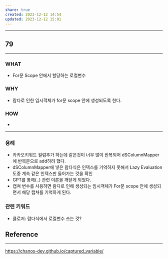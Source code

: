 ```yaml
---
share: true
created: 2023-12-12 14:54
updated: 2023-12-12 15:01
---
```


---
## 79
---
### WHAT
- For문 Scope 안에서 할당하는 로컬변수
### WHY
- 람다로 인한 임시객체가 for문 scope 안에 생성되도록 한다.
### HOW
- 
---


### 용례
- 카카오키워드 컬럼추가 하는데 같은것이 너무 많이 반복되어
  dSColumnMapper에 반복문으로 add하려 했다.
- dSColumnMapper에 넣은 람다식은 인덱스를 기억하지 못해서
  Lazy Evaluation 도중 계속 같은 인덱스만 들어가는 것을 확인
- GPT를 통해(..) 관련 이론을 깨닫게 되었다.
- 캡쳐 변수를 사용하면 람다로 인해 생성되는 임시객체가
  For문 scope 안에 생성되면서 해당 캡쳐를 기억하게 된다.



### 관련 키워드
- 클로저: 람다식에서 로컬변수 쓰는 것?

## Reference
---
https://chanos-dev.github.io/captured_variable/